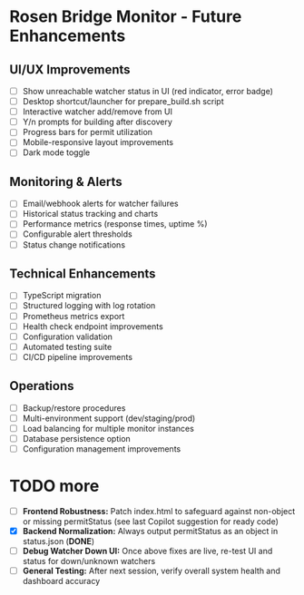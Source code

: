 # Rosen Bridge Monitor - Future Enhancements

## UI/UX Improvements
- [ ] Show unreachable watcher status in UI (red indicator, error badge)
- [ ] Desktop shortcut/launcher for prepare_build.sh script
- [ ] Interactive watcher add/remove from UI
- [ ] Y/n prompts for building after discovery
- [ ] Progress bars for permit utilization
- [ ] Mobile-responsive layout improvements
- [ ] Dark mode toggle

## Monitoring & Alerts
- [ ] Email/webhook alerts for watcher failures
- [ ] Historical status tracking and charts
- [ ] Performance metrics (response times, uptime %)
- [ ] Configurable alert thresholds
- [ ] Status change notifications

## Technical Enhancements  
- [ ] TypeScript migration
- [ ] Structured logging with log rotation
- [ ] Prometheus metrics export
- [ ] Health check endpoint improvements
- [ ] Configuration validation
- [ ] Automated testing suite
- [ ] CI/CD pipeline improvements

## Operations
- [ ] Backup/restore procedures
- [ ] Multi-environment support (dev/staging/prod)
- [ ] Load balancing for multiple monitor instances
- [ ] Database persistence option
- [ ] Configuration management improvements

# TODO more

- [ ] **Frontend Robustness:** Patch index.html to safeguard against non-object or missing permitStatus (see last Copilot suggestion for ready code)
- [x] **Backend Normalization:** Always output permitStatus as an object in status.json (**DONE**)
- [ ] **Debug Watcher Down UI:** Once above fixes are live, re-test UI and status for down/unknown watchers
- [ ] **General Testing:** After next session, verify overall system health and dashboard accuracy
